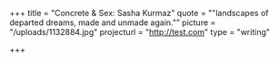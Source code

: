+++
title = "Concrete & Sex: Sasha Kurmaz"
quote = "\"landscapes of departed dreams, made and unmade again.\"”
picture = "/uploads/1132884.jpg"
projecturl = "http://test.com"
type = "writing"

+++
